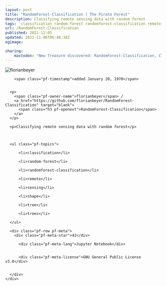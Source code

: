 ```yaml
---
layout: post
title: "RandomForest-Classification | The Pirate Forest"
description: Classifying remote sensing data with random forest
tags:  classification random-forest randomforest-classification remote sensing shape tree trees
url: /RandomForest-Classification
published: 2021-12-05
updated: 2021-11-06T06:48:38Z
ogimage: 

sharing:
    mastodon: "New Treasure discovered: RandomForest-Classification, Classifying remote sensing data with random forest"
---
```


<div class="pf-night-sky-spacer">
    <div id="pf-night-sky" data-stars="42" data-owner="florianbeyer" data-repo="RandomForest-Classification">
        <div id="pf-open-dialog" class="pf-meta-star pf-star-todo"></div>
        <dialog id="pf-star-dialog">
            Star this Repository to putt a smile on the Developers face.
            <div class="pf-row">
                <div class="pf-grow"></div>
                <div><a class="pf-unterlines" href="https://github.com/florianbeyer/RandomForest-Classification" target="_blank">VISIT REPOSITORY</a></div>
            </div>
        </dialog>
    </div>
    
</div>

<div class="pf-ship-list">
    <div class="pf-row pf-pirate pf-small-column" data-pirate-id="o8UiFoMoVz02sO80W3q-c">
    <div>
      <!--<a href="https://github.com/florianbeyer" target="blank">-->
        <div class="pf-pirate-avatar">
          <div class="pf-cross pf-clickable"  onclick="collect('o8UiFoMoVz02sO80W3q-c'); return false;"></div>
          <img src="https://avatars.githubusercontent.com/u/13834280?v=4" title="florianbeyer" alt="florianbeyer"/>
      </div>
      <!--</a>
      <div class="pf-pirate-actions">
        <a class="pf-treasure-add"  title="save in my treasure chest" onclick="collect('o8UiFoMoVz02sO80W3q-c'); return false;" href="#">
          <img src="./assets/coin.svg" alt="treasure"/>
        </a>
        <a class="pf-treasure-remove" onclick="throwAway('o8UiFoMoVz02sO80W3q-c'); return false;">remove</a>
      </div>-->
    </div>
    <div class="pf-ship">
      
        <span class="pf-timestamp">added January 20, 1970</span>
      
      
      <p>
        <span class="pf-owner-name">florianbeyer</span> / 
        <a href="https://github.com/florianbeyer/RandomForest-Classification" target="blank">
          <span class="h3 pf-openext">RandomForest-Classification</span>
        </a>
      </p>

      <p>Classifying remote sensing data with random forest</p>

      

      <ul class="pf-topics">
        
          <li>classification</li>
        
          <li>random-forest</li>
        
          <li>randomforest-classification</li>
        
          <li>remote</li>
        
          <li>sensing</li>
        
          <li>shape</li>
        
          <li>tree</li>
        
          <li>trees</li>
        
      </ul>

      <div class="pf-row pf-meta">
        <div class="pf-meta-star">42</div>
        
          <div class="pf-meta-lang">Jupyter Notebook</div>
        
        
          <div class="pf-meta-license">GNU General Public License v3.0</div>
        
        
      </div>
    </div>
  </div>
</div>